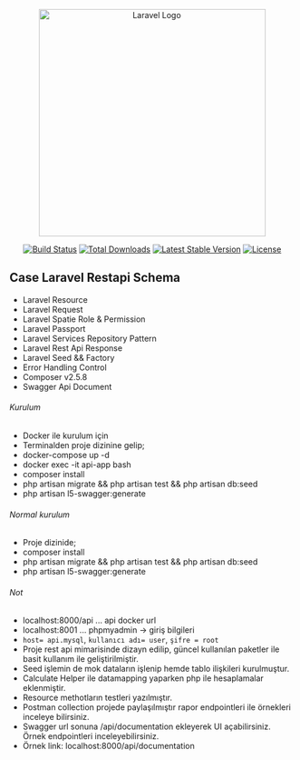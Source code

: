 <p align="center"><a href="https://laravel.com" target="_blank"><img src="https://raw.githubusercontent.com/laravel/art/master/logo-lockup/5%20SVG/2%20CMYK/1%20Full%20Color/laravel-logolockup-cmyk-red.svg" width="400" alt="Laravel Logo"></a></p>

<p align="center">
<a href="https://github.com/laravel/framework/actions"><img src="https://github.com/laravel/framework/workflows/tests/badge.svg" alt="Build Status"></a>
<a href="https://packagist.org/packages/laravel/framework"><img src="https://img.shields.io/packagist/dt/laravel/framework" alt="Total Downloads"></a>
<a href="https://packagist.org/packages/laravel/framework"><img src="https://img.shields.io/packagist/v/laravel/framework" alt="Latest Stable Version"></a>
<a href="https://packagist.org/packages/laravel/framework"><img src="https://img.shields.io/packagist/l/laravel/framework" alt="License"></a>
</p>

## Case Laravel Restapi Schema
* Laravel Resource
* Laravel Request
* Laravel Spatie Role & Permission
* Laravel Passport
* Laravel Services Repository Pattern 
* Laravel Rest Api Response
* Laravel Seed && Factory
* Error Handling Control
* Composer v2.5.8
* Swagger Api Document

###### Kurulum
- Docker ile kurulum için
- Terminalden proje dizinine gelip;
- docker-compose up -d
- docker exec -it api-app bash 
- composer install
- php artisan migrate && php artisan test && php artisan db:seed
- php artisan l5-swagger:generate
###### Normal kurulum
- Proje dizinide;
- composer install
- php artisan migrate && php artisan test && php artisan db:seed
- php artisan l5-swagger:generate



###### Not
 
 - localhost:8000/api ... api docker url 
 - localhost:8001 ... phpmyadmin -> giriş bilgileri 
 - `host= api.mysql`, `kullanıcı adı= user`, `şifre = root`
 - Proje rest api mimarisinde dizayn edilip, güncel kullanılan paketler ile basit kullanım ile geliştirilmiştir.
 - Seed işlemin de mok dataların işlenip hemde tablo ilişkileri kurulmuştur.
 - Calculate Helper ile datamapping yaparken php ile hesaplamalar eklenmiştir.
 - Resource methotların testleri yazılmıştır.
 - Postman collection projede paylaşılmıştır rapor endpointleri ile örnekleri inceleye bilirsiniz.
 - Swagger  url sonuna  /api/documentation ekleyerek UI açabilirsiniz. Örnek endpointleri inceleyebilirsiniz.
 - Örnek link: localhost:8000/api/documentation 